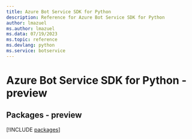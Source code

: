```yaml
---
title: Azure Bot Service SDK for Python
description: Reference for Azure Bot Service SDK for Python
author: lmazuel
ms.author: lmazuel
ms.data: 07/19/2023
ms.topic: reference
ms.devlang: python
ms.service: botservice
---
```

# Azure Bot Service SDK for Python - preview
## Packages - preview
[!INCLUDE [packages](bot-service-index.md)]
